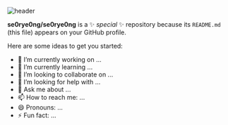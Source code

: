 ![header](https://capsule-render.vercel.app/api?type=waving&height=300&color=E3A6AE&text=I'M%20SEORYEONG!&fontAlign=50&fontAlignY=44&fontColor=FFFFFF)


**se0rye0ng/se0rye0ng** is a ✨ _special_ ✨ repository because its `README.md` (this file) appears on your GitHub profile.

Here are some ideas to get you started:

- 🔭 I’m currently working on ...
- 🌱 I’m currently learning ...
- 👯 I’m looking to collaborate on ...
- 🤔 I’m looking for help with ...
- 💬 Ask me about ...
- 📫 How to reach me: ...
- 😄 Pronouns: ...
- ⚡ Fun fact: ...
